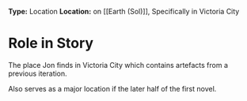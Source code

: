 **Type:** Location
**Location:** on [[Earth (Sol)]], Specifically in Victoria City
# Role in Story
The place Jon finds in Victoria City which contains artefacts from a previous iteration.  

Also serves as a major location if the later half of the first novel. 